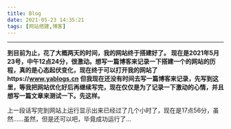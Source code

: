 ```yaml
---
title: Blog
date: 2021-05-23 14:35:21
tags: [网站搭建,博客]
---
```

---
**到目前为止，花了大概两天的时间，我的网站终于搭建好了。<!--more-->  现在是2021年5月23号，中午12点24分，很激动。想写一篇博客来记录一下搭建一个的网站的历程，真的是心态起伏变化，现在终于可以打开我的网站了https://www.yablogs.cn 但我现在还没有时间去写一篇博客来记录，先写到这里，等我把网站优化好后再继续写完，现在仅仅是为了记录一下激动的心情，并且想写一篇文章来测试一下。先这样。**

上一段话写完到网站上运行显示出来已经过了几个小时了，现在是17点56分，虽然……虽然，但是还可以吧，毕竟成功运行了…